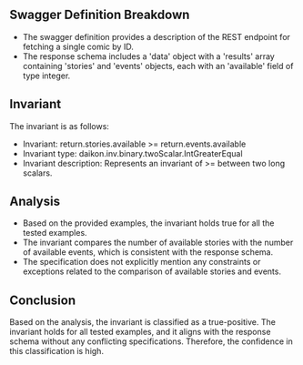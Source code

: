 ## Swagger Definition Breakdown
- The swagger definition provides a description of the REST endpoint for fetching a single comic by ID.
- The response schema includes a 'data' object with a 'results' array containing 'stories' and 'events' objects, each with an 'available' field of type integer.

## Invariant
The invariant is as follows:
- Invariant: return.stories.available >= return.events.available
- Invariant type: daikon.inv.binary.twoScalar.IntGreaterEqual
- Invariant description: Represents an invariant of >= between two long scalars.

## Analysis
- Based on the provided examples, the invariant holds true for all the tested examples.
- The invariant compares the number of available stories with the number of available events, which is consistent with the response schema.
- The specification does not explicitly mention any constraints or exceptions related to the comparison of available stories and events.

## Conclusion
Based on the analysis, the invariant is classified as a true-positive. The invariant holds for all tested examples, and it aligns with the response schema without any conflicting specifications. Therefore, the confidence in this classification is high.
